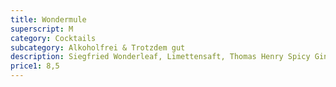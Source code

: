 ```yaml
---
title: Wondermule
superscript: M
category: Cocktails
subcategory: Alkoholfrei & Trotzdem gut
description: Siegfried Wonderleaf, Limettensaft, Thomas Henry Spicy Ginger, Gurke
price1: 8,5
---
```

